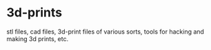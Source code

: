 3d-prints
=========

stl files, cad files, 3d-print files of various sorts, tools for hacking and making 3d prints, etc.
